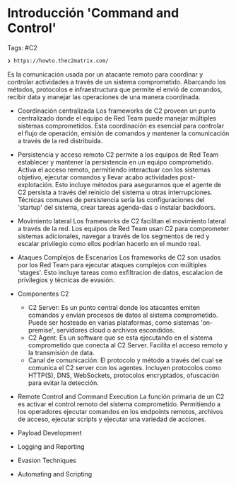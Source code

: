 # Introducción 'Command and Control' 

Tags: #C2 

```bash 
❯ https://howto.thec2matrix.com/
```

Es la comunicación usada por un atacante remoto para coordinar y controlar actividades a través de un sistema comprometido. Abarcando los métodos, protocolos e infraestructura que permite el envió de comandos, recibir data y manejar las operaciones de una manera coordinada. 

* Coordinación centralizada 
Los frameworks de C2 proveen un punto centralizado donde el equipo de Red Team puede manejar múltiples sistemas comprometidos. Esta coordinación es esencial para controlar el flujo de operación, emisión de comandos y mantener la comunicación a través de la red distribuida. 

* Persistencia y acceso remoto 
C2 permite a los equipos de Red Team establecer y mantener la persistencia en un equipo comprometido. Activa el acceso remoto, permitiendo interactuar con los sistemas objetivo, ejecutar comandos y llevar acabo actividades post-explotación. Esto incluye métodos para asegurarnos que el agente de C2 persista a través del reinicio del sistema u otras interrupciones. Técnicas comunes de persistencia  seria las configuraciones del 'startup' del sistema, crear tareas agenda-das o instalar backdoors. 

* Movimiento lateral 
Los frameworks de C2 facilitan el movimiento lateral a través de la red. Los equipos de Red Team usan C2 para comprometer sistemas adicionales, navegar a través de los segmentos de red y escalar privilegio como ellos podrían hacerlo en el mundo real. 

* Ataques Complejos de Escenarios 
Los frameworks de C2 son usados por los Red Team para ejecutar ataques complejos con múltiples 'stages'.  Esto incluye tareas como exfiltracion de datos, escalacion de privilegios y técnicas de evasión. 

* Componentes C2
	* C2 Server: Es un punto central donde los atacantes emiten comandos y envían procesos de datos al sistema comprometido. Puede ser hosteado en varias plataformas, como sistemas 'on-premise', servidores cloud  o archivos escondidos. 
	* C2 Agent: Es un software que se esta ejecutando en el sistema comprometido que conecta al C2 Server. Facilita el acceso remoto y la transmisión de data. 
	* Canal de comunicación: El protocolo y método a través del cual se comunica el C2 server con los agentes. Incluyen protocolos como HTTP(S), DNS, WebSockets, protocolos encryptados, ofuscación para evitar la detección.   

* Remote Control and Command Execution 
La función primaria de un C2 es activar el control remoto del sistema comprometido. Permitiendo a los operadores ejecutar comandos en los endpoints remotos, archivos de acceso, ejecutar scripts y ejecutar una variedad de acciones. 

* Payload Development 
* Logging and Reporting 
* Evasion Techniques 
* Automating and Scripting 
